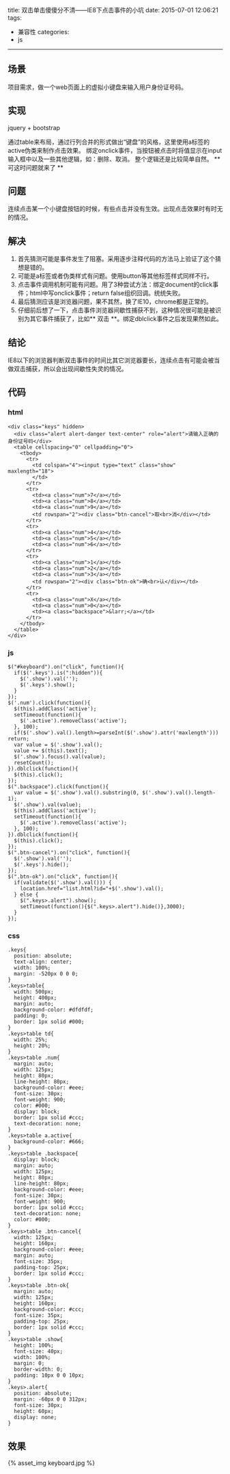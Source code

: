 title: 双击单击傻傻分不清——IE8下点击事件的小坑
date: 2015-07-01 12:06:21
tags: 
- 兼容性
categories:
- js

---

## 场景

项目需求，做一个web页面上的虚拟小键盘来输入用户身份证号码。

## 实现

jquery + bootstrap

通过table来布局，通过行列合并的形式做出“键盘”的风格，这里使用a标签的active伪类来制作点击效果。
绑定onclick事件，当按钮被点击时将值显示在input输入框中以及一些其他逻辑，如：删除、取消。
整个逻辑还是比较简单自然。
** 可这时问题就来了 **

## 问题

连续点击某一个小键盘按钮的时候，有些点击并没有生效。出现点击效果时有时无的情况。

## 解决

1. 首先猜测可能是事件发生了阻塞。采用逐步注释代码的方法马上验证了这个猜想是错的。
2. 可能是a标签或者伪类样式有问题。使用button等其他标签样式同样不行。
3. 点击事件调用机制可能有问题。用了3种尝试方法：绑定document的click事件；html中写onclick事件；return false组织回调。统统失败。
4. 最后猜测应该是浏览器问题，果不其然，换了IE10，chrome都是正常的。
5. 仔细前后想了一下，点击事件浏览器间歇性捕获不到，这种情况很可能是被识别为其它事件捕获了，比如** 双击 **。绑定dblclick事件之后发现果然如此。

## 结论

IE8以下的浏览器判断双击事件的时间比其它浏览器要长，连续点击有可能会被当做双击捕获，所以会出现间歇性失灵的情况。

## 代码

### html

    <div class="keys" hidden>
      <div class="alert alert-danger text-center" role="alert">请输入正确的身份证号码</div>
      <table cellspacing="0" cellpadding="0">
        <tbody>
          <tr>
            <td colspan="4"><input type="text" class="show" maxlength="18">
            </td>
          </tr>
          <tr>
            <td><a class="num">7</a></td>
            <td><a class="num">8</a></td>
            <td><a class="num">9</a></td>
            <td rowspan="2"><div class="btn-cancel">取<br>消</div></td>
          </tr>
          <tr>
            <td><a class="num">4</a></td>
            <td><a class="num">5</a></td>
            <td><a class="num">6</a></td>
          </tr>
          <tr>
            <td><a class="num">1</a></td>
            <td><a class="num">2</a></td>
            <td><a class="num">3</a></td>
            <td rowspan="2"><div class="btn-ok">确<br>认</div></td>
          </tr>
          <tr>
            <td><a class="num">X</a></td>
            <td><a class="num">0</a></td>
            <td><a class="backspace">&larr;</a></td>
          </tr>
        </tbody>
      </table>
    </div>

### js

    $("#keyboard").on("click", function(){
      if($('.keys').is(":hidden")){
        $('.show').val('');
        $('.keys').show();
      }
    });
    $('.num').click(function(){
      $(this).addClass('active');
      setTimeout(function(){
        $('.active').removeClass('active');
      }, 100);
      if($('.show').val().length>=parseInt($('.show').attr('maxlength'))) return;
      var value = $('.show').val();
      value += $(this).text();
      $('.show').focus().val(value);
      resetCount();
    }).dblclick(function(){
      $(this).click();
    }); 
    $(".backspace").click(function(){
      var value = $('.show').val().substring(0, $('.show').val().length-1);
      $('.show').val(value);
      $(this).addClass('active');
      setTimeout(function(){
        $('.active').removeClass('active');
      }, 100);
    }).dblclick(function(){
      $(this).click();
    });
    $(".btn-cancel").on("click", function(){
      $('.show').val('');
      $('.keys').hide();
    });
    $(".btn-ok").on("click", function(){
      if(validate($('.show').val())) {
        location.href="list.html?id="+$('.show').val();
      } else {
        $(".keys>.alert").show();
        setTimeout(function(){$(".keys>.alert").hide()},3000);
      }
    });

### css

    .keys{
      position: absolute;
      text-align: center;
      width: 100%;
      margin: -520px 0 0 0;
    }
    .keys>table{
      width: 500px;
      height: 400px;
      margin: auto;
      background-color: #dfdfdf;
      padding: 0;
      border: 1px solid #000;
    }
    .keys>table td{
      width: 25%;
      height: 20%;
    }
    .keys>table .num{
      margin: auto;
      width: 125px;
      height: 80px;
      line-height: 80px;
      background-color: #eee;
      font-size: 30px;
      font-weight: 900;
      color: #000;
      display: block;
      border: 1px solid #ccc;
      text-decoration: none;
    }
    .keys>table a.active{
      background-color: #666;
    }
    .keys>table .backspace{
      display: block;
      margin: auto;
      width: 125px;
      height: 80px;
      line-height: 80px;
      background-color: #eee;
      font-size: 30px;
      font-weight: 900;
      border: 1px solid #ccc;
      text-decoration: none;
      color: #000;
    }
    .keys>table .btn-cancel{
      width: 125px;
      height: 160px;
      background-color: #eee;
      margin: auto;
      font-size: 35px;
      padding-top: 25px;
      border: 1px solid #ccc;
    }
    .keys>table .btn-ok{
      margin: auto;
      width: 125px;
      height: 160px;
      background-color: #ccc;
      font-size: 35px;
      padding-top: 25px;
      border: 1px solid #ccc;
    }
    .keys>table .show{
      height: 100%;
      font-size: 40px;
      width: 100%;
      margin: 0;
      border-width: 0;
      padding: 10px 0 0 10px;
    }
    .keys>.alert{
      position: absolute;
      margin: -60px 0 0 312px;
      font-size: 30px;
      height: 60px;
      display: none;
    }

## 效果

{% asset_img keyboard.jpg %}
